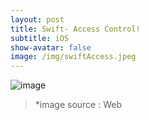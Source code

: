 ```yaml
---
layout: post
title: Swift- Access Control!
subtitle: iOS
show-avatar: false
image: /img/swiftAccess.jpeg
---
```

![image](../img/swiftAccess.jpeg)
> *image source : Web




 



 














